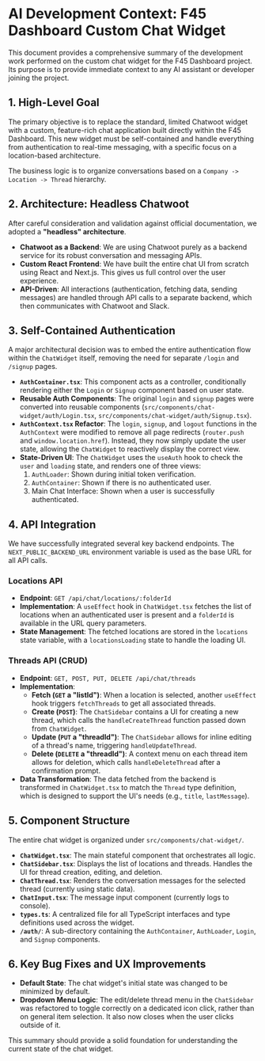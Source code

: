 # AI Development Context: F45 Dashboard Custom Chat Widget

This document provides a comprehensive summary of the development work performed on the custom chat widget for the F45 Dashboard project. Its purpose is to provide immediate context to any AI assistant or developer joining the project.

## 1. High-Level Goal

The primary objective is to replace the standard, limited Chatwoot widget with a custom, feature-rich chat application built directly within the F45 Dashboard. This new widget must be self-contained and handle everything from authentication to real-time messaging, with a specific focus on a location-based architecture.

The business logic is to organize conversations based on a `Company -> Location -> Thread` hierarchy.

## 2. Architecture: Headless Chatwoot

After careful consideration and validation against official documentation, we adopted a **"headless" architecture**.

-   **Chatwoot as a Backend**: We are using Chatwoot purely as a backend service for its robust conversation and messaging APIs.
-   **Custom React Frontend**: We have built the entire chat UI from scratch using React and Next.js. This gives us full control over the user experience.
-   **API-Driven**: All interactions (authentication, fetching data, sending messages) are handled through API calls to a separate backend, which then communicates with Chatwoot and Slack.

## 3. Self-Contained Authentication

A major architectural decision was to embed the entire authentication flow within the `ChatWidget` itself, removing the need for separate `/login` and `/signup` pages.

-   **`AuthContainer.tsx`**: This component acts as a controller, conditionally rendering either the `Login` or `Signup` component based on user state.
-   **Reusable Auth Components**: The original `login` and `signup` pages were converted into reusable components (`src/components/chat-widget/auth/Login.tsx`, `src/components/chat-widget/auth/Signup.tsx`).
-   **`AuthContext.tsx` Refactor**: The `login`, `signup`, and `logout` functions in the `AuthContext` were modified to remove all page redirects (`router.push` and `window.location.href`). Instead, they now simply update the user state, allowing the `ChatWidget` to reactively display the correct view.
-   **State-Driven UI**: The `ChatWidget` uses the `useAuth` hook to check the `user` and `loading` state, and renders one of three views:
    1.  `AuthLoader`: Shown during initial token verification.
    2.  `AuthContainer`: Shown if there is no authenticated user.
    3.  Main Chat Interface: Shown when a user is successfully authenticated.

## 4. API Integration

We have successfully integrated several key backend endpoints. The `NEXT_PUBLIC_BACKEND_URL` environment variable is used as the base URL for all API calls.

### Locations API

-   **Endpoint**: `GET /api/chat/locations/:folderId`
-   **Implementation**: A `useEffect` hook in `ChatWidget.tsx` fetches the list of locations when an authenticated user is present and a `folderId` is available in the URL query parameters.
-   **State Management**: The fetched locations are stored in the `locations` state variable, with a `locationsLoading` state to handle the loading UI.

### Threads API (CRUD)

-   **Endpoint**: `GET, POST, PUT, DELETE /api/chat/threads`
-   **Implementation**:
    -   **Fetch (`GET` a "listId")**: When a location is selected, another `useEffect` hook triggers `fetchThreads` to get all associated threads.
    -   **Create (`POST`)**: The `ChatSidebar` contains a UI for creating a new thread, which calls the `handleCreateThread` function passed down from `ChatWidget`.
    -   **Update (`PUT` a "threadId")**: The `ChatSidebar` allows for inline editing of a thread's name, triggering `handleUpdateThread`.
    -   **Delete (`DELETE` a "threadId")**: A context menu on each thread item allows for deletion, which calls `handleDeleteThread` after a confirmation prompt.
-   **Data Transformation**: The data fetched from the backend is transformed in `ChatWidget.tsx` to match the `Thread` type definition, which is designed to support the UI's needs (e.g., `title`, `lastMessage`).

## 5. Component Structure

The entire chat widget is organized under `src/components/chat-widget/`.

-   **`ChatWidget.tsx`**: The main stateful component that orchestrates all logic.
-   **`ChatSidebar.tsx`**: Displays the list of locations and threads. Handles the UI for thread creation, editing, and deletion.
-   **`ChatThread.tsx`**: Renders the conversation messages for the selected thread (currently using static data).
-   **`ChatInput.tsx`**: The message input component (currently logs to console).
-   **`types.ts`**: A centralized file for all TypeScript interfaces and type definitions used across the widget.
-   **`/auth/`**: A sub-directory containing the `AuthContainer`, `AuthLoader`, `Login`, and `Signup` components.

## 6. Key Bug Fixes and UX Improvements

-   **Default State**: The chat widget's initial state was changed to be minimized by default.
-   **Dropdown Menu Logic**: The edit/delete thread menu in the `ChatSidebar` was refactored to toggle correctly on a dedicated icon click, rather than on general item selection. It also now closes when the user clicks outside of it.

This summary should provide a solid foundation for understanding the current state of the chat widget. 